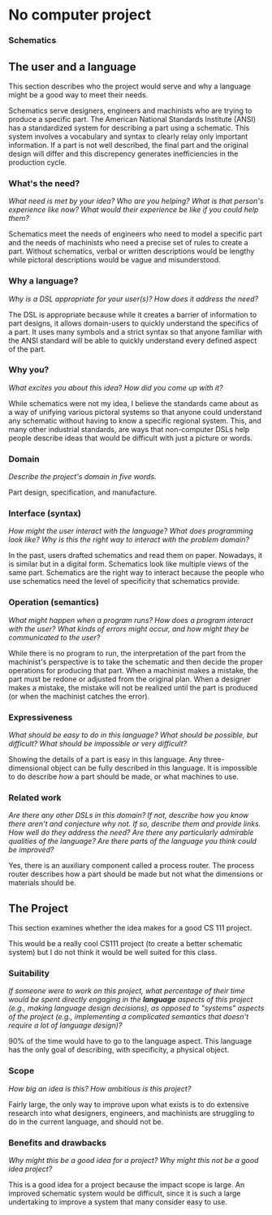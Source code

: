 # No computer project
### Schematics

## The user and a language
This section describes who the project would serve and why a language might be a
good way to meet their needs.

Schematics serve designers, engineers and machinists who are trying to produce a specific part. The American National Standards Institute (ANSI) has a standardized system for describing a part using a schematic. This system involves a vocabulary and syntax to clearly relay only important information. If a part is not well described, the final part and the original design will differ and this discrepency generates inefficiencies in the production cycle.

### What's the need?
_What need is met by your idea? Who are you helping? What is that person's
experience like now? What would their experience be like if you could help 
them?_

Schematics meet the needs of engineers who need to model a specific part and the needs of machinists who need a precise set of rules to create a part. Without schematics, verbal or written descriptions would be lengthy while pictoral descriptions would be vague and misunderstood. 

### Why a language?
_Why is a DSL appropriate for your user(s)? How does it address the need?_

The DSL is appropriate because while it creates a barrier of information to part designs, it allows domain-users to quickly understand the specifics of a part. It uses many symbols and a strict syntax so that anyone familiar with the ANSI standard will be able to quickly understand every defined aspect of the part.

### Why you?
_What excites you about this idea? How did you come up with it?_

While schematics were not my idea, I believe the standards came about as a way of unifying various pictoral systems so that anyone could understand any schematic without having to know a specific regional system. This, and many other industrial standards, are ways that non-computer DSLs help people describe ideas that would be difficult with just a picture or words.

### Domain
_Describe the project's domain in five words._

Part design, specification, and manufacture.

### Interface (syntax)
_How might the user interact with the language? What does programming look 
like? Why is this the right way to interact with the problem domain?_ 

In the past, users drafted schematics and read them on paper. Nowadays, it is similar but in a digital form. Schematics look like multiple views of the same part. Schematics are the right way to interact because the people who use schematics need the level of specificity that schematics provide.

### Operation (semantics)
_What might happen when a program runs? How does a program interact with the
user? What kinds of errors might occur, and how might they be communicated to
the user?_

While there is no program to run, the interpretation of the part from the machinist's perspective is to take the schematic and then decide the proper operations for producing that part. When a machinist makes a mistake, the part must be redone or adjusted from the original plan. When a designer makes a mistake, the mistake will not be realized until the part is produced (or when the machinist catches the error).

### Expressiveness
_What should be easy to do in this language? What should be possible, but
difficult? What should be impossible or very difficult?_

Showing the details of a part is easy in this language. Any three-dimensional object can be fully described in this language. It is impossible to do describe _how_ a part should be made, or what machines to use.

### Related work
_Are there any other DSLs in this domain? If not, describe how you know there
aren't and conjecture why not. If so, describe them and provide links. How well 
do they address the need? Are there any particularly admirable qualities of the
language? Are there parts of the language you think could be improved?_

Yes, there is an auxiliary component called a process router. The process router describes how a part should be made but not what the dimensions or materials should be. 

## The Project
This section examines whether the idea makes for a good CS 111 project.

This would be a really cool CS111 project (to create a better schematic system) but I do not think it would be well suited for this class.

### Suitability
_If someone were to work on this project, what percentage of their time would be
spent directly engaging in the **language** aspects of this project (e.g.,
making language design decisions), as opposed to "systems" aspects of the
project (e.g., implementing a complicated semantics that doesn't require a lot
of language design)?_

90% of the time would have to go to the language aspect. This language has the only goal of describing, with specificity, a physical object. 

### Scope
_How big an idea is this? How ambitious is this project?_

Fairly large, the only way to improve upon what exists is to do extensive research into what designers, engineers, and machinists are struggling to do in the current language, and should not be.

### Benefits and drawbacks
_Why might this be a good idea for a project? Why might this not be a good idea 
project?_

This is a good idea for a project because the impact scope is large. An improved schematic system would be difficult, since it is such a large undertaking to improve a system that many consider easy to use.

